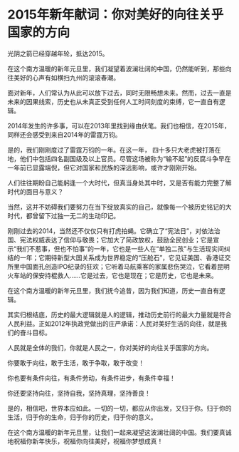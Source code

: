 # 2015年新年献词：你对美好的向往关乎国家的方向

光阴之箭已经穿越年轮，抵达2015。

在这个南方温暖的新年元旦里，我们凝望着波澜壮阔的中国，仍然能听到，那些向往美好的心声有如横扫九州的滚滚春潮。

面对新年，人们常认为从此可以放下过去，同时无限畅想未来。然而，过去一直是未来的因果线索，历史也从未真正受到任何人工时间刻度的束缚，它一直自有逻辑。

2014年发生的许多事，可以在2013年里找到缘由伏笔。我们也相信，在2015年，同样还会感受到来自2014年的雷霆万钧。

是的，我们刚刚度过了雷霆万钧的一年。在这一年， 四十多只大老虎被打落在地，他们中包括四名副国级及以上官员。尽管这场被称为“输不起”的反腐斗争早在一年前已显露端倪，但它对国家和民族的深远影响，或许才刚刚开始。

人们往往期盼自己能躬逢一个大时代，但真当身处其中时，又是否有能力完整了解时代的面目与意义？

当然，这并不妨碍我们要努力在当下绽放真实的自己，就像每一个被历史铭记的大时代，都曾留下过独一无二的生动印记。

刚刚过去的2014，当然还不仅仅只有打虎拍蝇。它确立了“宪法日”，对依法治国、宪法权威表达了信仰与敬畏；它加大了简政放权，鼓励全民创业；它是宣示“我们不惹事，但也不怕事”的一年，它也是一些人在“单独二孩”与生活现实间纠结的一年；它期待新型大国关系成为世界稳定的“压舱石”，它见证美国、香港证交所里中国面孔创造IPO纪录的狂欢；它听着马航乘客的家属悲伤哭泣，它看着昆明火车站的保安持棍救人……它是过去，它也是现在；它是历史，它也是未来。

在这个南方温暖的新年元旦里，我们抚今追昔，因为我们知道，历史一直自有逻辑。

其实归根结底，历史的最大逻辑就是人的逻辑，推动历史前行的最大力量就是符合人民利益。正如2012年执政党做出的庄严承诺：人民对美好生活的向往，就是我们的奋斗目标。

人民就是全体的我们，你就是人民之一，你对美好的向往关乎国家的方向。

你要敢于向往，敢于生活，敢于争取，敢于改变！

你也要有条件向往，有条件劳动，有条件进步，有条件幸福！

你还要坚持向往，坚持自我，坚持真理，坚持善良！

是的，相信吧，世界本应如此。一切的一切，都应从你出发，又归于你。归于你的生活，归于你的生命，归于你的历史，归于你的意义。

在这个南方温暖的新年元旦里，让我们一起来凝望这波澜壮阔的中国。我们要真诚地祝福你新年快乐，祝福你向往美好，祝福你梦想成真！